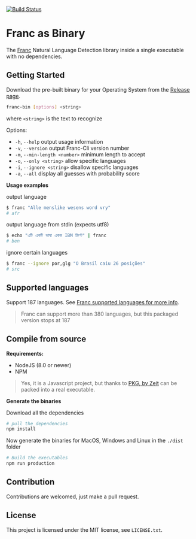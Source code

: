 [![Build Status](https://travis-ci.com/avvertix/franc-bin.svg?branch=master)](https://travis-ci.com/avvertix/franc-bin)

# Franc as Binary

The [Franc](https://github.com/wooorm/franc) Natural Language Detection library inside a single executable with no dependencies.

## Getting Started

Download the pre-built binary for your Operating System from the [Release page](https://github.com/avvertix/franc-bin/releases/latest).

```bash
franc-bin [options] <string>
```

where `<string>` is the text to recognize

Options:

- `-h`, `--help` output usage information
- `-v`, `--version` output Franc-Cli version number
- `-m`, `--min-length <number>` minimum length to accept
- `-o`, `--only <string>` allow specific languages
- `-i`, `--ignore <string>` disallow specific languages
- `-a`, `--all` display all guesses with probability score

**Usage examples**

output language

```bash
$ franc "Alle menslike wesens word vry"
# afr
```

output language from stdin (expects utf8)

```bash
$ echo "এটি একটি ভাষা একক IBM স্ক্রিপ্ট" | franc
# ben
```

ignore certain languages

```bash
$ franc --ignore por,glg "O Brasil caiu 26 posições"
# src
```

## Supported languages

Support 187 languages. See [Franc supported languages for more info](https://github.com/wooorm/franc/tree/franc@4.1.0/packages/franc#support).

> Franc can support more than 380 languages, but this packaged version stops at 187

## Compile from source

**Requirements:**

- NodeJS (8.0 or newer)
- NPM

> Yes, it is a Javascript project, but thanks to [PKG, by Zeit](https://github.com/zeit/pkg) can be packed into a real executable.

**Generate the binaries**

Download all the dependencies

```bash
# pull the dependencies
npm install
```
Now generate the binaries for MacOS, Windows and Linux in the `./dist` folder

```bash
# Build the executables
npm run production
```

## Contribution

Contributions are welcomed, just make a pull request.

## License

This project is licensed under the MIT license, see `LICENSE.txt`.
